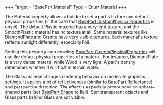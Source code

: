 +++
Target = "BasePart.Material"
Type = Enum.Material
+++

The Material property allows a builder to set a part's texture and default physical properties (in the case that [BasePart.CustomPhysicalProperties](https://developer.roblox.com/api-reference/property/BasePart/CustomPhysicalProperties) is unset). The default Plastic material has a very light texture, and the SmoothPlastic material has no texture at all. Some material textures like DiamondPlate and Granite have very visible textures. Each material's texture reflects sunlight differently, especially Foil.Setting this property then enabling [BasePart.CustomPhysicalProperties](https://developer.roblox.com/api-reference/property/BasePart/CustomPhysicalProperties) will use the default physical properties of a material. For instance, DiamondPlate is a very dense material while Wood is very light. A part's density determines whether it will float in terrain water.The Glass material changes rendering behavior on moderate graphics settings. It applies a bit of reflectiveness (similar to [BasePart.Reflectance](https://developer.roblox.com/api-reference/property/BasePart/Reflectance)) and perspective distortion. The effect is especially pronounced on sphere-shaped parts (set [BasePart.Shape](https://developer.roblox.com/search#stq=Shape) to Ball). Semitransparent objects and Glass parts behind Glass are not visible.